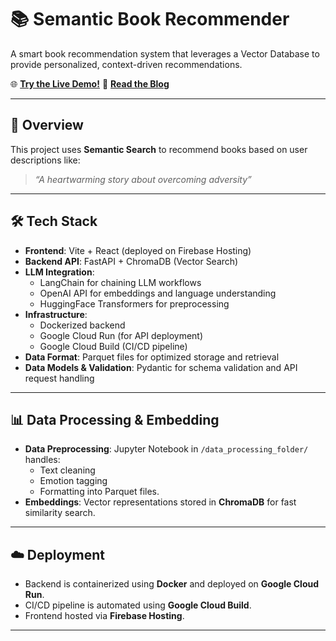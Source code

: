 # 📚 Semantic Book Recommender

A smart book recommendation system that leverages a Vector Database to provide personalized, context-driven recommendations.

🌐 **[Try the Live Demo!](https://tuanqpham0921.com/book-recommender)**
📖 **[Read the Blog]([https://your-blog-link.com](https://medium.com/@tuanqpham0921/book-recommender-project-347a85a9d4ea))**

---

## 🚀 Overview
This project uses **Semantic Search** to recommend books based on user descriptions like:
> *“A heartwarming story about overcoming adversity”*

---

## 🛠 Tech Stack
- **Frontend**: Vite + React (deployed on Firebase Hosting)
- **Backend API**: FastAPI + ChromaDB (Vector Search)
- **LLM Integration**:
  - LangChain for chaining LLM workflows
  - OpenAI API for embeddings and language understanding
  - HuggingFace Transformers for preprocessing
- **Infrastructure**: 
  - Dockerized backend
  - Google Cloud Run (for API deployment)
  - Google Cloud Build (CI/CD pipeline)
- **Data Format**: Parquet files for optimized storage and retrieval
- **Data Models & Validation**: Pydantic for schema validation and API request handling

---

## 📊 Data Processing & Embedding
- **Data Preprocessing**: Jupyter Notebook in `/data_processing_folder/` handles:
  - Text cleaning
  - Emotion tagging
  - Formatting into Parquet files.
- **Embeddings**: Vector representations stored in **ChromaDB** for fast similarity search.

---

## ☁️ Deployment
- Backend is containerized using **Docker** and deployed on **Google Cloud Run**.
- CI/CD pipeline is automated using **Google Cloud Build**.
- Frontend hosted via **Firebase Hosting**.

---
